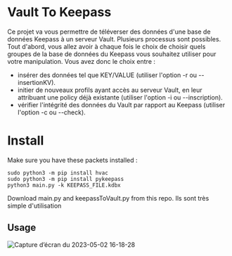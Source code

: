 # Vault To Keepass

Ce projet va vous permettre de téléverser des données d'une base de données Keepass à un serveur Vault. Plusieurs processus sont possibles. Tout d'abord, vous allez avoir à chaque fois le choix de choisir quels groupes de la base de données du Keepass vous souhaitez utiliser pour votre manipulation. 
Vous avez donc le choix entre : 
 - insérer des données tel que KEY/VALUE (utiliser l'option -r ou --insertionKV).
 - initier de nouveaux profils ayant accès au serveur Vault, en leur attribuant une policy déjà existante (utiliser l'option -i ou --inscription).
 - vérifier l'intégrité des données du Vault par rapport au Keepass (utiliser l'option -c ou --check).

# Install
Make sure you have these packets installed :

    sudo python3 -m pip install hvac
    sudo python3 -m pip install pykeepass
    python3 main.py -k KEEPASS_FILE.kdbx
Download main.py and keepassToVault.py from this repo. Ils sont très simple d'utilisation
## Usage

![Capture d’écran du 2023-05-02 16-18-28](https://user-images.githubusercontent.com/100801507/235694307-f44ab1f9-74dc-40f3-8852-09f45b687907.png)
